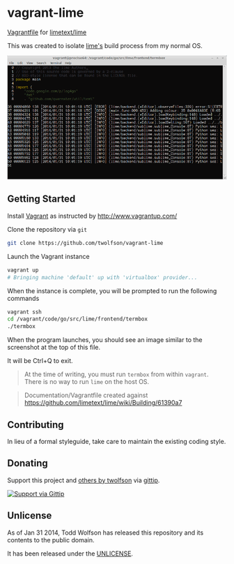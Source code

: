 # vagrant-lime

[Vagrantfile][Vagrant] for [limetext/lime][lime]

This was created to isolate [lime's][lime] build process from my normal OS.

[Vagrant]: http://www.vagrantup.com/
[lime]: https://github.com/limetext/lime

![Screenshot of lime](docs/screenshot.png)

## Getting Started
Install [Vagrant][] as instructed by http://www.vagrantup.com/

Clone the repository via `git`

```bash
git clone https://github.com/twolfson/vagrant-lime
```

Launch the Vagrant instance

```bash
vagrant up
# Bringing machine 'default' up with 'virtualbox' provider...
```

When the instance is complete, you will be prompted to run the following commands

```bash
vagrant ssh
cd /vagrant/code/go/src/lime/frontend/termbox
./termbox
```

When the program launches, you should see an image similar to the screenshot at the top of this file.

It will be Ctrl+Q to exit.

> At the time of writing, you must run `termbox` from within `vagrant`. There is no way to run `lime` on the host OS.

> Documentation/Vagrantfile created against https://github.com/limetext/lime/wiki/Building/61390a7

## Contributing
In lieu of a formal styleguide, take care to maintain the existing coding style.

## Donating
Support this project and [others by twolfson][gittip] via [gittip][].

[![Support via Gittip][gittip-badge]][gittip]

[gittip-badge]: https://rawgithub.com/twolfson/gittip-badge/master/dist/gittip.png
[gittip]: https://www.gittip.com/twolfson/

## Unlicense
As of Jan 31 2014, Todd Wolfson has released this repository and its contents to the public domain.

It has been released under the [UNLICENSE][].

[UNLICENSE]: UNLICENSE
